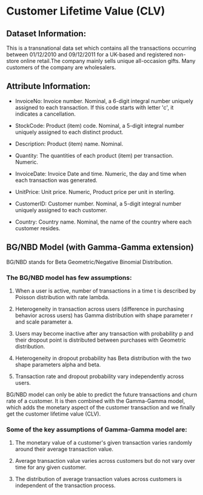 # Customer Lifetime Value (CLV) 

## Dataset Information:

This is a transnational data set which contains all the transactions occurring between 01/12/2010 and 09/12/2011 for a UK-based and registered non-store online retail.The company mainly sells unique all-occasion gifts. Many customers of the company are wholesalers.

## Attribute Information:

* InvoiceNo: Invoice number. Nominal, a 6-digit integral number uniquely assigned to each transaction. If this code starts with letter 'c', it indicates a cancellation.

* StockCode: Product (item) code. Nominal, a 5-digit integral number uniquely assigned to each distinct product.

* Description: Product (item) name. Nominal.

* Quantity: The quantities of each product (item) per transaction. Numeric.

* InvoiceDate: Invoice Date and time. Numeric, the day and time when each transaction was generated.

* UnitPrice: Unit price. Numeric, Product price per unit in sterling.

* CustomerID: Customer number. Nominal, a 5-digit integral number uniquely assigned to each customer.

* Country: Country name. Nominal, the name of the country where each customer resides.


## BG/NBD Model (with Gamma-Gamma extension)

BG/NBD stands for Beta Geometric/Negative Binomial Distribution.

### The BG/NBD model has few assumptions:

1. When a user is active, number of transactions in a time t is described by Poisson distribution with rate lambda.

2. Heterogeneity in transaction across users (difference in purchasing behavior across users) has Gamma distribution with shape parameter r and scale parameter a.

3. Users may become inactive after any transaction with probability p and their dropout point is distributed between purchases with Geometric distribution.

4. Heterogeneity in dropout probability has Beta distribution with the two shape parameters alpha and beta.

5. Transaction rate and dropout probability vary independently across users.

BG/NBD model can only be able to predict the future transactions and churn rate of a customer. It is then combined with the Gamma-Gamma model, which adds the monetary aspect of the customer transaction and we finally get the customer lifetime value (CLV).


### Some of the key assumptions of Gamma-Gamma model are:

1. The monetary value of a customer's given transaction varies randomly around their average transaction value.

2. Average transaction value varies across customers but do not vary over time for any given customer.

3. The distribution of average transaction values across customers is independent of the transaction process.
